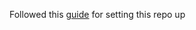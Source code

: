 Followed this [guide](https://www.howtogeek.com/830179/how-to-run-stable-diffusion-on-your-pc-to-generate-ai-images/) for setting this repo up